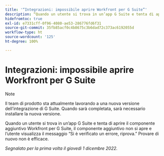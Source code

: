 ```yaml
---
title: '“Integrazioni: impossibile aprire Workfront per G Suite”'
description: “Quando un utente si trova in un’app G Suite e tenta di aprire il componente aggiuntivo Workfront per G Suite, il componente aggiuntivo non si apre e l’utente visualizza il messaggio Si è verificato un errore, riprova. Provare di nuovo non è efficace. ”
hidefromtoc: true
exl-id: e7331cff-0f96-4080-ae53-286776fd6f31
source-git-commit: 35fb85acf0c4b8675c3b6dad72c373ac6192055d
workflow-type: ht
source-wordcount: '125'
ht-degree: 100%

---
```


# Integrazioni: impossibile aprire Workfront per G Suite

<!--Converted to Story-->

>[!NOTE]
>
>Il team di prodotto sta attualmente lavorando a una nuova versione dell’integrazione di G Suite. Quando sarà completata, sarà necessario installare la nuova versione.

Quando un utente si trova in un’app G Suite e tenta di aprire il componente aggiuntivo Workfront per G Suite, il componente aggiuntivo non si apre e l’utente visualizza il messaggio “Si è verificato un errore, riprova.” Provare di nuovo non è efficace.

_Segnalato per la prima volta il giovedì 1 dicembre 2022._
